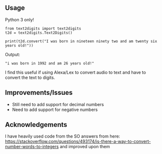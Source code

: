 ## Usage
Python 3 only!
```
from text2digits import text2digits
t2d = text2digits.Text2Digits()

print(t2d.convert("I was born in nineteen ninety two and am twenty six years old!"))
```

Output:
```
"i was born in 1992 and am 26 years old!"
```

I find this useful if using Alexa/Lex to convert audio to text and have to convert the text to digits.

## Improvements/Issues
- Still need to add support for decimal numbers
- Need to add support for negative numbers

## Acknowledgements
I have heavily used code from the SO answers from here: https://stackoverflow.com/questions/493174/is-there-a-way-to-convert-number-words-to-integers
and improved upon them